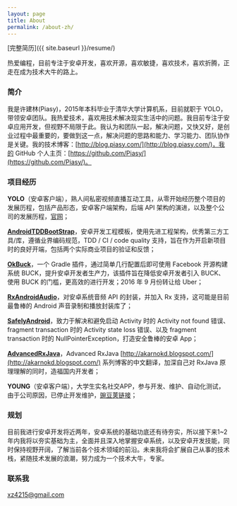 ```yaml
---
layout: page
title: About
permalink: /about-zh/
---
```


[完整简历]({{ site.baseurl }}/resume/)

热爱编程，目前专注于安卓开发，喜欢开源，喜欢敏捷，喜欢技术，喜欢折腾，正走在成为技术大牛的路上。

### 简介

我是许建林(Piasy)，2015年本科毕业于清华大学计算机系，目前就职于 YOLO，带领安卓团队。我热爱技术，喜欢用技术解决现实生活中的问题。我目前专注于安卓应用开发，但视野不局限于此。我认为和团队一起，解决问题，又快又好，是创业过程中最重要的，要做到这一点，解决问题的思路和能力、学习能力、团队协作是关键。我的技术博客：[http://blog.piasy.com/](http://blog.piasy.com/)，我的 GitHub 个人主页：[https://github.com/Piasy/](https://github.com/Piasy/)。

### 项目经历

**YOLO**（安卓客户端），熟人间私密视频直播互动工具，从零开始经历整个项目的发展历程，包括产品形态，安卓客户端架构，后端 API 架构的演进，以及整个公司的发展历程，[官网](https://www.yoloyolo.tv/)；

**[AndroidTDDBootStrap](https://github.com/Piasy/AndroidTDDBootStrap)**，安卓开发工程模板，使用先进工程架构，优秀第三方工具/库，遵循业界编码规范，TDD / CI / code quality 支持，旨在作为开启新项目时的良好开端，包括两个实际商业项目的验证和反馈；

**[OkBuck](https://github.com/Piasy/OkBuck)**，一个 Gradle 插件，通过简单几行配置后即可使用 Facebook 开源构建系统 BUCK，提升安卓开发者生产力，该插件旨在降低安卓开发者引入 BUCK、使用 BUCK 的门槛，更高效的进行开发；2016 年 9 月份转让给 Uber；

**[RxAndroidAudio](https://github.com/Piasy/RxAndroidAudio)**，对安卓系统音频 API 的封装，并加入 Rx 支持，这可能是目前最鲁棒的 Android 声音录制和播放封装库了；

**[SafelyAndroid](https://github.com/Piasy/SafelyAndroid)**，致力于解决和避免启动 Activity 时的 Activity not found 错误、fragment transaction 时的 Activity state loss 错误、以及 fragment transaction 时的 NullPointerException，打造安全鲁棒的安卓 App；

**[AdvancedRxJava](https://github.com/Piasy/AdvancedRxJava)**，Advanced RxJava [http://akarnokd.blogspot.com/](http://akarnokd.blogspot.com/) 系列博客的中文翻译，加深自己对 RxJava 原理理解的同时，造福国内开发者；

**YOUNG**（安卓客户端），大学生实名社交APP，参与开发、维护、自动化测试，由于公司原因，已停止开发维护，[豌豆荚链接](http://www.wandoujia.com/apps/com.xueba.client.app)；

### 规划

目前我进行安卓开发将近两年，安卓系统的基础功底还有待夯实，所以接下来1~2年内我将以夯实基础为主，全面并且深入地掌握安卓系统，以及安卓开发技能，同时保持视野开阔，了解当前各个技术领域的前沿。未来我将会扩展自己从事的技术栈，紧随技术发展的浪潮，努力成为一个技术大牛，专家。

### 联系我

[xz4215@gmail.com](mailto:xz4215@gmail.com)
